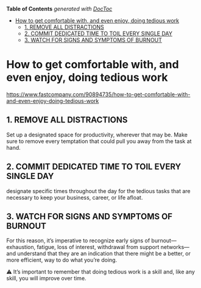 <!-- START doctoc generated TOC please keep comment here to allow auto update -->
<!-- DON'T EDIT THIS SECTION, INSTEAD RE-RUN doctoc TO UPDATE -->
**Table of Contents**  *generated with [DocToc](https://github.com/thlorenz/doctoc)*

- [How to get comfortable with, and even enjoy, doing tedious work](#how-to-get-comfortable-with-and-even-enjoy-doing-tedious-work)
  - [1. REMOVE ALL DISTRACTIONS](#1-remove-all-distractions)
  - [2. COMMIT DEDICATED TIME TO TOIL EVERY SINGLE DAY](#2-commit-dedicated-time-to-toil-every-single-day)
  - [3. WATCH FOR SIGNS AND SYMPTOMS OF BURNOUT](#3-watch-for-signs-and-symptoms-of-burnout)

<!-- END doctoc generated TOC please keep comment here to allow auto update -->

# How to get comfortable with, and even enjoy, doing tedious work

https://www.fastcompany.com/90894735/how-to-get-comfortable-with-and-even-enjoy-doing-tedious-work


## 1. REMOVE ALL DISTRACTIONS

Set up a designated space for productivity, wherever that may be. Make sure to remove every temptation that could pull you away from the task at hand.

## 2. COMMIT DEDICATED TIME TO TOIL EVERY SINGLE DAY

designate specific times throughout the day for the tedious tasks that are necessary to keep your business, career, or life afloat.

## 3. WATCH FOR SIGNS AND SYMPTOMS OF BURNOUT

For this reason, it’s imperative to recognize early signs of burnout—exhaustion, fatigue, loss of interest, withdrawal from support networks—and understand that they are an indication that there might be a better, or more efficient, way to do what you’re doing.

⚠️ It’s important to remember that doing tedious work is a skill and, like any skill, you will improve over time.
